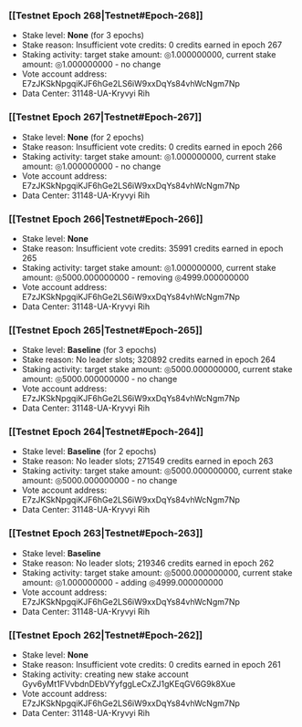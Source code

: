 ### [[Testnet Epoch 268|Testnet#Epoch-268]]
* Stake level: **None** (for 3 epochs)
* Stake reason: Insufficient vote credits: 0 credits earned in epoch 267
* Staking activity: target stake amount: ◎1.000000000, current stake amount: ◎1.000000000 - no change
* Vote account address: E7zJKSkNpgqiKJF6hGe2LS6iW9xxDqYs84vhWcNgm7Np
* Data Center: 31148-UA-Kryvyi Rih
### [[Testnet Epoch 267|Testnet#Epoch-267]]
* Stake level: **None** (for 2 epochs)
* Stake reason: Insufficient vote credits: 0 credits earned in epoch 266
* Staking activity: target stake amount: ◎1.000000000, current stake amount: ◎1.000000000 - no change
* Vote account address: E7zJKSkNpgqiKJF6hGe2LS6iW9xxDqYs84vhWcNgm7Np
* Data Center: 31148-UA-Kryvyi Rih
### [[Testnet Epoch 266|Testnet#Epoch-266]]
* Stake level: **None**
* Stake reason: Insufficient vote credits: 35991 credits earned in epoch 265
* Staking activity: target stake amount: ◎1.000000000, current stake amount: ◎5000.000000000 - removing ◎4999.000000000
* Vote account address: E7zJKSkNpgqiKJF6hGe2LS6iW9xxDqYs84vhWcNgm7Np
* Data Center: 31148-UA-Kryvyi Rih
### [[Testnet Epoch 265|Testnet#Epoch-265]]
* Stake level: **Baseline** (for 3 epochs)
* Stake reason: No leader slots; 320892 credits earned in epoch 264
* Staking activity: target stake amount: ◎5000.000000000, current stake amount: ◎5000.000000000 - no change
* Vote account address: E7zJKSkNpgqiKJF6hGe2LS6iW9xxDqYs84vhWcNgm7Np
* Data Center: 31148-UA-Kryvyi Rih
### [[Testnet Epoch 264|Testnet#Epoch-264]]
* Stake level: **Baseline** (for 2 epochs)
* Stake reason: No leader slots; 271549 credits earned in epoch 263
* Staking activity: target stake amount: ◎5000.000000000, current stake amount: ◎5000.000000000 - no change
* Vote account address: E7zJKSkNpgqiKJF6hGe2LS6iW9xxDqYs84vhWcNgm7Np
* Data Center: 31148-UA-Kryvyi Rih
### [[Testnet Epoch 263|Testnet#Epoch-263]]
* Stake level: **Baseline**
* Stake reason: No leader slots; 219346 credits earned in epoch 262
* Staking activity: target stake amount: ◎5000.000000000, current stake amount: ◎1.000000000 - adding ◎4999.000000000
* Vote account address: E7zJKSkNpgqiKJF6hGe2LS6iW9xxDqYs84vhWcNgm7Np
* Data Center: 31148-UA-Kryvyi Rih
### [[Testnet Epoch 262|Testnet#Epoch-262]]
* Stake level: **None**
* Stake reason: Insufficient vote credits: 0 credits earned in epoch 261
* Staking activity: creating new stake account Gyv6yMt1FVvbdnDEbVYyfggLeCxZJ1gKEqGV6G9k8Xue
* Vote account address: E7zJKSkNpgqiKJF6hGe2LS6iW9xxDqYs84vhWcNgm7Np
* Data Center: 31148-UA-Kryvyi Rih